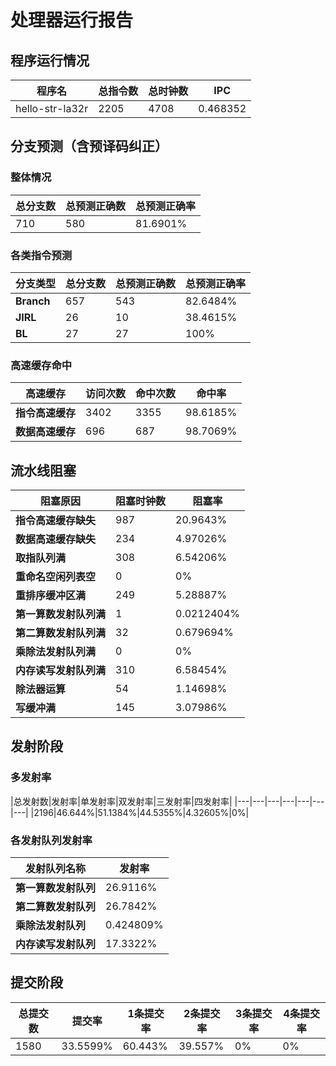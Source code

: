 # 处理器运行报告
## 程序运行情况
|程序名|总指令数|总时钟数|IPC|
|---|---|---|---|
|hello-str-la32r|2205|4708|0.468352|

## 分支预测（含预译码纠正）
### 整体情况
|总分支数|总预测正确数|总预测正确率|
|---|---|---|
|710|580|81.6901%|

### 各类指令预测
|分支类型|总分支数|总预测正确数|总预测正确率|
|---|---|---|---|
|**Branch**| 657 | 543 | 82.6484%|
|**JIRL**| 26 | 10 | 38.4615%|
|**BL**| 27 | 27 | 100%|

### 高速缓存命中
|高速缓存|访问次数|命中次数|命中率|
|---|---|---|---|
|**指令高速缓存**| 3402 | 3355 | 98.6185%|
|**数据高速缓存**| 696 | 687 | 98.7069%|
## 流水线阻塞
|阻塞原因|阻塞时钟数|阻塞率|
|---|---|---|
|**指令高速缓存缺失**| 987 | 20.9643%|
|**数据高速缓存缺失**| 234 | 4.97026%|
|**取指队列满**| 308 | 6.54206%|
|**重命名空闲列表空**|0 | 0%|
|**重排序缓冲区满**|249 | 5.28887%|
|**第一算数发射队列满**|1 | 0.0212404%|
|**第二算数发射队列满**|32 | 0.679694%|
|**乘除法发射队列满**|0 | 0%|
|**内存读写发射队列满**|310 | 6.58454%|
|**除法器运算**|54 | 1.14698%|
|**写缓冲满**|145 | 3.07986%|

## 发射阶段
### 多发射率
|总发射数|发射率|单发射率|双发射率|三发射率|四发射率|
|---|---|---|---|---|---|---|
|2196|46.644%|51.1384%|44.5355%|4.32605%|0%|

### 各发射队列发射率
|发射队列名称|发射率|
|---|---|
|**第一算数发射队列**|26.9116%|
|**第二算数发射队列**|26.7842%|
|**乘除法发射队列**|0.424809%|
|**内存读写发射队列**|17.3322%|

## 提交阶段
|总提交数|提交率|1条提交率|2条提交率|3条提交率|4条提交率|
|---|---|---|---|---|---|
|1580|33.5599%|60.443%|39.557%|0%|0%|

